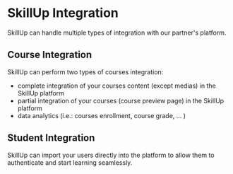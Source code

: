 # SkillUp Integration

SkillUp can handle multiple types of integration with our partner's platform.


## Course Integration

SkillUp can perform two types of courses integration:

- complete integration of your courses content (except medias) in the SkillUp platform
- partial integration of your courses (course preview page) in the SkillUp platform
- data analytics (i.e.: courses enrollment, course grade, ... )

## Student Integration

SkillUp can import your users directly into the platform to allow them to authenticate and start learning seamlessly.

